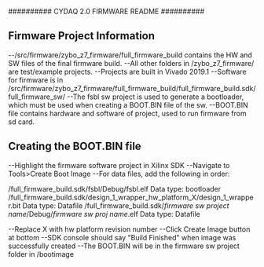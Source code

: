 ########## CYDAQ 2.0 FIRMWARE README ##########

## Firmware Project Information
--/src/firmware/zybo_z7_firmware/full_firmware_build contains the HW and SW files of the final firmware build.
--All other folders in /zybo_z7_firmware/ are test/example projects.
--Projects are built in Vivado 2019.1
--Software for firmware is in /src/firmware/zybo_z7_firmware/full_firmware_build/full_firmware_build.sdk/full_firmware_sw/
--The fsbl sw project is used to generate a bootloader, which must be used when creating a BOOT.BIN file of the sw.
--BOOT.BIN file contains hardware and software of project, used to run firmware from sd card.



## Creating the BOOT.BIN file
--Highlight the firmware software project in Xilinx SDK
--Navigate to Tools>Create Boot Image
--For data files, add the following in order:

/full_firmware_build.sdk/fsbl/Debug/fsbl.elf	Data type: bootloader
/full_firmware_build.sdk/design_1_wrapper_hw_platform_X/design_1_wrapper.bit	Data type: Datafile
/full_firmware_build.sdk/*firmware sw project name*/Debug/*firmware sw proj name*.elf	Data type: Datafile

--Replace X with hw platform revision number
--Click Create Image button at bottom
--SDK console should say "Build Finished" when image was successfully created
--The BOOT.BIN will be in the firmware sw project folder in /bootimage